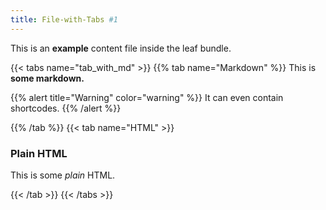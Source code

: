 ```yaml
---
title: File-with-Tabs #1
---
```


This is an **example** content file inside the leaf bundle.

{{< tabs name="tab_with_md" >}}
{{% tab name="Markdown" %}}
This is **some markdown.**

{{% alert title="Warning" color="warning" %}}
It can even contain shortcodes.
{{% /alert %}}

{{% /tab %}}
{{< tab name="HTML" >}}
<div>
	<h3>Plain HTML</h3>
	<p>This is some <i>plain</i> HTML.</p>
</div>
{{< /tab >}}
{{< /tabs >}}